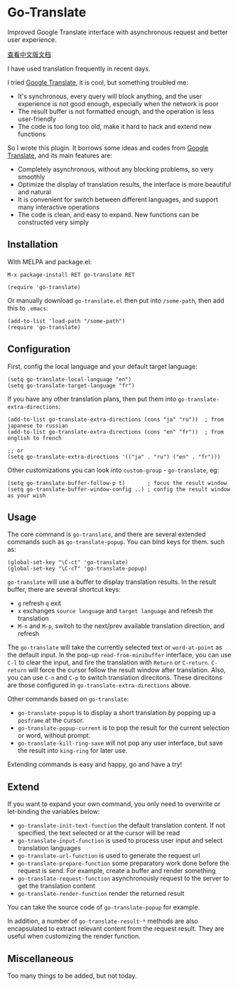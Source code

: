 # Go-Translate

Improved Google Translate interface with asynchronous request and better user experience.

[查看中文版文档](README-zh.md)

I have used translation frequently in recent days.

I tried [Google Translate](https://github.com/atykhonov/google-translate), it is cool, but something troubled me:
- It's synchronous, every query will block anything, and the user experience is not good enough, especially when the network is poor
- The result buffer is not formatted enough, and the operation is less user-friendly
- The code is too long too old, make it hard to hack and extend new functions

So I wrote this plugin. It borrows some ideas and codes from [Google Translate](https://github.com/atykhonov/google-translate), and its main features are:
- Completely asynchronous, without any blocking problems, so very smoothly
- Optimize the display of translation results, the interface is more beautiful and natural
- It is convenient for switch between different languages, and support many interactive operations
- The code is clean, and easy to expand. New functions can be constructed very simply

## Installation

With MELPA and package.el:
```
M-x package-install RET go-translate RET

(require 'go-translate)
```

Or manually download `go-translate.el` then put into `/some-path`, then add this to `.emacs`:
```elisp
(add-to-list 'load-path "/some-path")
(require 'go-translate)
```

## Configuration

First, config the local language and your default target language:
```elisp
(setq go-translate-local-language "en")
(setq go-translate-target-language "fr")
```

If you have any other translation plans, then put them into `go-translate-extra-directions`:
```elisp
(add-to-list go-translate-extra-directions (cons "ja" "ru"))  ; from japanese to russian
(add-to-list go-translate-extra-directions (cons "en" "fr"))  ; from english to french

;; or
(setq go-translate-extra-directions '(("ja" . "ru") ("en" . "fr")))
```

Other customizations you can look into `custom-group` - `go-translate`, eg:
```elisp
(setq go-translate-buffer-follow-p t)       ; focus the result window
(setq go-translate-buffer-window-config ..) ; config the result window as your wish
```

## Usage

The core command is `go-translate`, and there are several extended commands such as `go-translate-popup`.
You can bind keys for them. such as:
```elisp
(global-set-key "\C-ct" 'go-translate)
(global-set-key "\C-cT" 'go-translate-popup)
```

`go-translate` will use a buffer to display translation results. In the result buffer, there are several shortcut keys:
- `g` refresh `q` exit
- `x` exchanges `source language` and `target language` and refresh the translation
- `M-n` and `M-p`, switch to the next/prev available translation direction, and refresh

The `go-translate` will take the currently selected text or `word-at-point` as the default input.
In the pop-up `read-from-minibuffer` interface, you can use `C-l` to clear the input, and fire the translation
with `Return` or `C-return`. `C-return` will force the cursor follow the result window after translation.
Also, you can use `C-n` and `C-p` to switch translation direcitons. These direcitons are those configured in `go-translate-extra-directions` above.

Other commands based on `go-translate`:
- `go-translate-popup` is to display a short translation by popping up a `posframe` at the cursor.
- `go-translate-popup-current` is to pop the result for the current selection or word, without prompt.
- `go-translate-kill-ring-save` will not pop any user interface, but save the result into `king-ring` for later use.


Extending commands is easy and happy, go and have a try!

## Extend

If you want to expand your own command, you only need to overwrite or let-binding the variables below:
- `go-translate-init-text-function` the default translation content. If not specified, the text selected or at the cursor will be read
- `go-translate-input-function` is used to process user input and select translation languages
- `go-translate-url-function` is used to generate the request url
- `go-translate-prepare-function` some preparatory work done before the request is send. For example, create a buffer and render something
- `go-translate-request-function` asynchronously request to the server to get the translation content
- `go-translate-render-function` render the returned result

You can take the source code of `go-translate-popup` for example.

In addition, a number of `go-translate-result-*` methods are also encapsulated to extract relevant content from the request result.
They are useful when customizing the render function.

## Miscellaneous

Too many things to be added, but not today.
